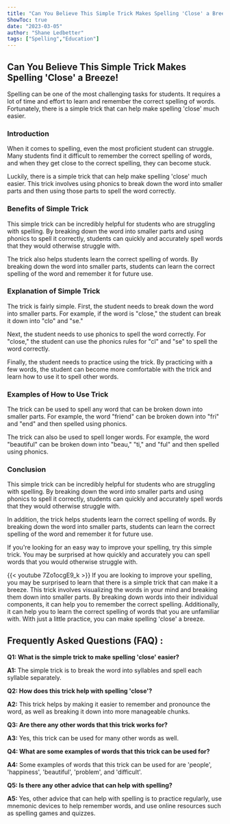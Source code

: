 ```yaml
---
title: "Can You Believe This Simple Trick Makes Spelling 'Close' a Breeze!"
ShowToc: true 
date: "2023-03-05"
author: "Shane Ledbetter" 
tags: ["Spelling","Education"]
---
```

## Can You Believe This Simple Trick Makes Spelling 'Close' a Breeze!

Spelling can be one of the most challenging tasks for students. It requires a lot of time and effort to learn and remember the correct spelling of words. Fortunately, there is a simple trick that can help make spelling 'close' much easier.

### Introduction

When it comes to spelling, even the most proficient student can struggle. Many students find it difficult to remember the correct spelling of words, and when they get close to the correct spelling, they can become stuck.

Luckily, there is a simple trick that can help make spelling 'close' much easier. This trick involves using phonics to break down the word into smaller parts and then using those parts to spell the word correctly.

### Benefits of Simple Trick

This simple trick can be incredibly helpful for students who are struggling with spelling. By breaking down the word into smaller parts and using phonics to spell it correctly, students can quickly and accurately spell words that they would otherwise struggle with.

The trick also helps students learn the correct spelling of words. By breaking down the word into smaller parts, students can learn the correct spelling of the word and remember it for future use.

### Explanation of Simple Trick

The trick is fairly simple. First, the student needs to break down the word into smaller parts. For example, if the word is "close," the student can break it down into "clo" and "se." 

Next, the student needs to use phonics to spell the word correctly. For "close," the student can use the phonics rules for "cl" and "se" to spell the word correctly.

Finally, the student needs to practice using the trick. By practicing with a few words, the student can become more comfortable with the trick and learn how to use it to spell other words.

### Examples of How to Use Trick

The trick can be used to spell any word that can be broken down into smaller parts. For example, the word "friend" can be broken down into "fri" and "end" and then spelled using phonics.

The trick can also be used to spell longer words. For example, the word "beautiful" can be broken down into "beau," "ti," and "ful" and then spelled using phonics.

### Conclusion

This simple trick can be incredibly helpful for students who are struggling with spelling. By breaking down the word into smaller parts and using phonics to spell it correctly, students can quickly and accurately spell words that they would otherwise struggle with. 

In addition, the trick helps students learn the correct spelling of words. By breaking down the word into smaller parts, students can learn the correct spelling of the word and remember it for future use. 

If you're looking for an easy way to improve your spelling, try this simple trick. You may be surprised at how quickly and accurately you can spell words that you would otherwise struggle with.

{{< youtube 7Zo1ocgE9_k >}} 
If you are looking to improve your spelling, you may be surprised to learn that there is a simple trick that can make it a breeze. This trick involves visualizing the words in your mind and breaking them down into smaller parts. By breaking down words into their individual components, it can help you to remember the correct spelling. Additionally, it can help you to learn the correct spelling of words that you are unfamiliar with. With just a little practice, you can make spelling 'close' a breeze.

## Frequently Asked Questions (FAQ) :
**Q1: What is the simple trick to make spelling 'close' easier?**

**A1:** The simple trick is to break the word into syllables and spell each syllable separately.

**Q2: How does this trick help with spelling 'close'?**

**A2:** This trick helps by making it easier to remember and pronounce the word, as well as breaking it down into more manageable chunks.

**Q3: Are there any other words that this trick works for?**

**A3:** Yes, this trick can be used for many other words as well.

**Q4: What are some examples of words that this trick can be used for?**

**A4:** Some examples of words that this trick can be used for are 'people', 'happiness', 'beautiful', 'problem', and 'difficult'.

**Q5: Is there any other advice that can help with spelling?**

**A5:** Yes, other advice that can help with spelling is to practice regularly, use mnemonic devices to help remember words, and use online resources such as spelling games and quizzes.






